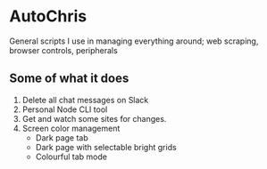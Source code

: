 # AutoChris
General scripts I use in managing everything around; web scraping, browser controls, peripherals 

## Some of what it does
1. Delete all chat messages on Slack
2. Personal Node CLI tool
3. Get and watch some sites for changes. 
4. Screen color management
    - Dark page tab
    - Dark page with selectable bright grids
    - Colourful tab mode